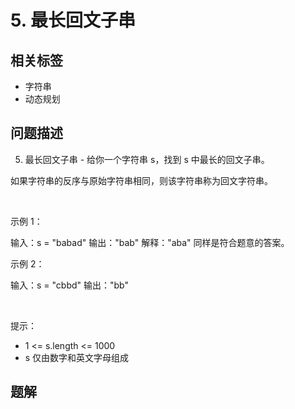 
# 5. 最长回文子串

## 相关标签

- 字符串
- 动态规划

## 问题描述 

5. 最长回文子串 - 给你一个字符串 s，找到 s 中最长的回文子串。

如果字符串的反序与原始字符串相同，则该字符串称为回文字符串。

 

示例 1：


输入：s = "babad"
输出："bab"
解释："aba" 同样是符合题意的答案。


示例 2：


输入：s = "cbbd"
输出："bb"


 

提示：

 * 1 <= s.length <= 1000
 * s 仅由数字和英文字母组成

## 题解


```ts

````